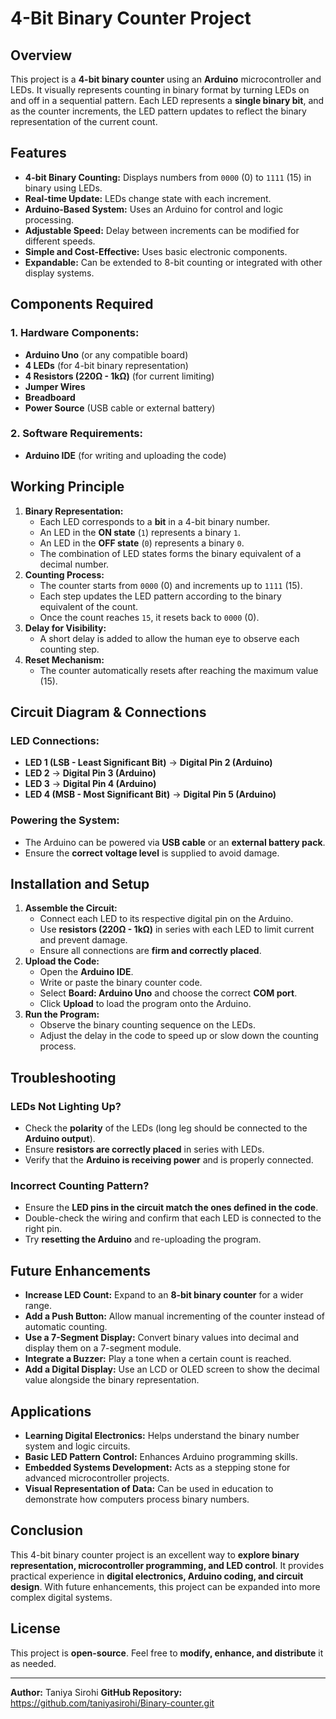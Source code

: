 # 4-Bit Binary Counter Project

## Overview
This project is a **4-bit binary counter** using an **Arduino** microcontroller and LEDs. It visually represents counting in binary format by turning LEDs on and off in a sequential pattern. Each LED represents a **single binary bit**, and as the counter increments, the LED pattern updates to reflect the binary representation of the current count.

## Features
- **4-bit Binary Counting:** Displays numbers from `0000` (0) to `1111` (15) in binary using LEDs.
- **Real-time Update:** LEDs change state with each increment.
- **Arduino-Based System:** Uses an Arduino for control and logic processing.
- **Adjustable Speed:** Delay between increments can be modified for different speeds.
- **Simple and Cost-Effective:** Uses basic electronic components.
- **Expandable:** Can be extended to 8-bit counting or integrated with other display systems.

## Components Required
### 1. **Hardware Components:**
- **Arduino Uno** (or any compatible board)
- **4 LEDs** (for 4-bit binary representation)
- **4 Resistors (220Ω - 1kΩ)** (for current limiting)
- **Jumper Wires**
- **Breadboard**
- **Power Source** (USB cable or external battery)

### 2. **Software Requirements:**
- **Arduino IDE** (for writing and uploading the code)

## Working Principle
1. **Binary Representation:**
   - Each LED corresponds to a **bit** in a 4-bit binary number.
   - An LED in the **ON state** (`1`) represents a binary `1`.
   - An LED in the **OFF state** (`0`) represents a binary `0`.
   - The combination of LED states forms the binary equivalent of a decimal number.
2. **Counting Process:**
   - The counter starts from `0000` (0) and increments up to `1111` (15).
   - Each step updates the LED pattern according to the binary equivalent of the count.
   - Once the count reaches `15`, it resets back to `0000` (0).
3. **Delay for Visibility:**
   - A short delay is added to allow the human eye to observe each counting step.
4. **Reset Mechanism:**
   - The counter automatically resets after reaching the maximum value (15).

## Circuit Diagram & Connections
### **LED Connections:**
- **LED 1 (LSB - Least Significant Bit)** → **Digital Pin 2 (Arduino)**
- **LED 2** → **Digital Pin 3 (Arduino)**
- **LED 3** → **Digital Pin 4 (Arduino)**
- **LED 4 (MSB - Most Significant Bit)** → **Digital Pin 5 (Arduino)**

### **Powering the System:**
- The Arduino can be powered via **USB cable** or an **external battery pack**.
- Ensure the **correct voltage level** is supplied to avoid damage.

## Installation and Setup
1. **Assemble the Circuit:**
   - Connect each LED to its respective digital pin on the Arduino.
   - Use **resistors (220Ω - 1kΩ)** in series with each LED to limit current and prevent damage.
   - Ensure all connections are **firm and correctly placed**.
2. **Upload the Code:**
   - Open the **Arduino IDE**.
   - Write or paste the binary counter code.
   - Select **Board: Arduino Uno** and choose the correct **COM port**.
   - Click **Upload** to load the program onto the Arduino.
3. **Run the Program:**
   - Observe the binary counting sequence on the LEDs.
   - Adjust the delay in the code to speed up or slow down the counting process.

## Troubleshooting
### **LEDs Not Lighting Up?**
- Check the **polarity** of the LEDs (long leg should be connected to the **Arduino output**).
- Ensure **resistors are correctly placed** in series with LEDs.
- Verify that the **Arduino is receiving power** and is properly connected.

### **Incorrect Counting Pattern?**
- Ensure the **LED pins in the circuit match the ones defined in the code**.
- Double-check the wiring and confirm that each LED is connected to the right pin.
- Try **resetting the Arduino** and re-uploading the program.

## Future Enhancements
- **Increase LED Count:** Expand to an **8-bit binary counter** for a wider range.
- **Add a Push Button:** Allow manual incrementing of the counter instead of automatic counting.
- **Use a 7-Segment Display:** Convert binary values into decimal and display them on a 7-segment module.
- **Integrate a Buzzer:** Play a tone when a certain count is reached.
- **Add a Digital Display:** Use an LCD or OLED screen to show the decimal value alongside the binary representation.

## Applications
- **Learning Digital Electronics:** Helps understand the binary number system and logic circuits.
- **Basic LED Pattern Control:** Enhances Arduino programming skills.
- **Embedded Systems Development:** Acts as a stepping stone for advanced microcontroller projects.
- **Visual Representation of Data:** Can be used in education to demonstrate how computers process binary numbers.

## Conclusion
This 4-bit binary counter project is an excellent way to **explore binary representation, microcontroller programming, and LED control**. It provides practical experience in **digital electronics, Arduino coding, and circuit design**. With future enhancements, this project can be expanded into more complex digital systems.

## License
This project is **open-source**. Feel free to **modify, enhance, and distribute** it as needed.

---
**Author:** Taniya Sirohi
**GitHub Repository:** https://github.com/taniyasirohi/Binary-counter.git
